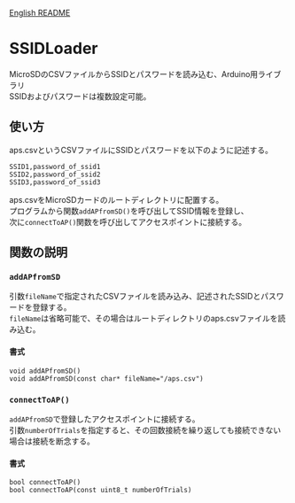 [English README](./README.md)
# SSIDLoader  
MicroSDのCSVファイルからSSIDとパスワードを読み込む、Arduino用ライブラリ  
SSIDおよびパスワードは複数設定可能。  

## 使い方  
aps.csvというCSVファイルにSSIDとパスワードを以下のように記述する。
```
SSID1,password_of_ssid1
SSID2,password_of_ssid2
SSID3,password_of_ssid3
```
aps.csvをMicroSDカードのルートディレクトリに配置する。  
プログラムから関数`addAPfromSD()`を呼び出してSSID情報を登録し、  
次に`connectToAP()`関数を呼び出してアクセスポイントに接続する。  

## 関数の説明
### `addAPfromSD` 
引数`fileName`で指定されたCSVファイルを読み込み、記述されたSSIDとパスワードを登録する。  
`fileName`は省略可能で、その場合はルートディレクトリのaps.csvファイルを読み込む。   
#### 書式  
`void addAPfromSD()`  
`void addAPfromSD(const char* fileName="/aps.csv")`  

### `connectToAP()`  
`addAPfromSD`で登録したアクセスポイントに接続する。  
引数`numberOfTrials`を指定すると、その回数接続を繰り返しても接続できない場合は接続を断念する。  
#### 書式  
`bool connectToAP()`  
`bool connectToAP(const uint8_t numberOfTrials)`  
